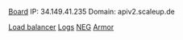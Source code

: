 [Board](https://miro.com/app/board/uXjVMfuZOms=/)
IP: 34.149.41.235
Domain: apiv2.scaleup.de

[Load balancer](https://console.cloud.google.com/net-services/loadbalancing/details/http/proxy?project=scale-up-proxy&orgonly=true&supportedpurview=project)
[Logs]()
[NEG](https://console.cloud.google.com/compute/networkendpointgroups/global/api-scaleup-de/details?project=scale-up-proxy&orgonly=true&supportedpurview=project)
[Armor](https://console.cloud.google.com/net-security/securitypolicies/details/xano?project=scale-up-proxy&orgonly=true&supportedpurview=project)